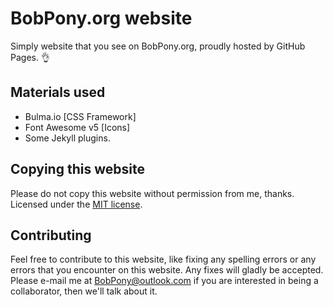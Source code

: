 # BobPony.org website
Simply website that you see on BobPony.org, proudly hosted by GitHub Pages. :ok_hand:
## Materials used
- Bulma.io [CSS Framework]
- Font Awesome v5 [Icons]
- Some Jekyll plugins.
## Copying this website
Please do not copy this website without permission from me, thanks. Licensed under the [MIT license](https://github.com/TheBobPony/bobpony.org/blob/master/LICENSE).
## Contributing
Feel free to contribute to this website, like fixing any spelling errors or any errors that you encounter on this website. Any fixes will gladly be accepted. Please e-mail me at BobPony@outlook.com if you are interested in being a collaborator, then we'll talk about it.
